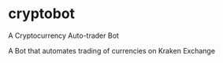 # cryptobot
A Cryptocurrency Auto-trader Bot

A Bot that automates trading of currencies on Kraken Exchange
